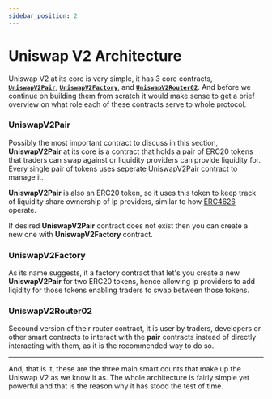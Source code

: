```yaml
---
sidebar_position: 2
---
```


# Uniswap V2 Architecture

Uniswap V2 at its core is very simple, it has 3 core contracts, [**`UniswapV2Pair`**](https://github.com/Uniswap/v2-core/blob/master/contracts/UniswapV2Pair.sol), [**`UniswapV2Factory`**](https://github.com/Uniswap/v2-core/blob/master/contracts/UniswapV2Factory.sol), and [**`UniswapV2Router02`**](https://github.com/Uniswap/v2-periphery/blob/master/contracts/UniswapV2Router02.sol). And before we continue on building them from scratch it would make sense to get a brief overview on what role each of these contracts serve to whole protocol. 

### UniswapV2Pair

Possibly the most important contract to discuss in this section, **UniswapV2Pair** at its core is a contract that holds a pair of ERC20 tokens that traders can swap against or liquidity providers can provide liquidity for. Every single pair of tokens uses seperate UniswapV2Pair contract to manage it. 

**UniswapV2Pair** is also an ERC20 token, so it uses this token to keep track of liquidity share ownership of lp providers, similar to how [ERC4626](https://rareskills.io/post/erc4626) operate. 

If desired **UniswapV2Pair** contract does not exist then you can create a new one with **UniswapV2Factory** contract.

### UniswapV2Factory

As its name suggests, it a factory contract that let's you create a new **UniswapV2Pair** for two ERC20 tokens, hence allowing lp providers to add liqidity for those tokens enabling traders to swap between those tokens.

### UniswapV2Router02

Secound version of their router contract, it is user by traders, developers or other smart contracts to interact with the **pair** contracts instead of directly interacting with them, as it is the recommended way to do so.

---

And, that is it, these are the three main smart counts that make up the Uniswap V2 as we know it as. The whole architecture is fairly simple yet powerful and that is the reason why it has stood the test of time.